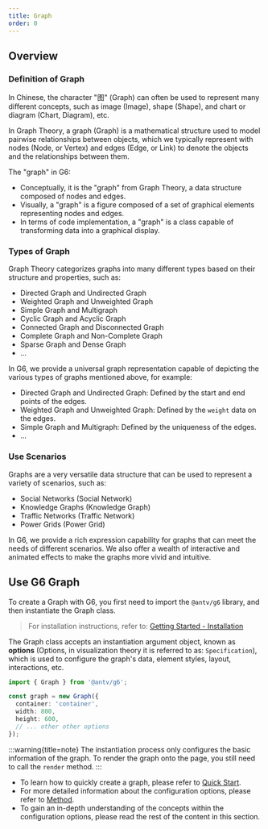 ```yaml
---
title: Graph
order: 0
---
```


## Overview

### Definition of Graph

In Chinese, the character "图" (Graph) can often be used to represent many different concepts, such as image (Image), shape (Shape), and chart or diagram (Chart, Diagram), etc.

In Graph Theory, a graph (Graph) is a mathematical structure used to model pairwise relationships between objects, which we typically represent with nodes (Node, or Vertex) and edges (Edge, or Link) to denote the objects and the relationships between them.

The "graph" in G6:

- Conceptually, it is the "graph" from Graph Theory, a data structure composed of nodes and edges.
- Visually, a "graph" is a figure composed of a set of graphical elements representing nodes and edges.
- In terms of code implementation, a "graph" is a class capable of transforming data into a graphical display.

### Types of Graph

Graph Theory categorizes graphs into many different types based on their structure and properties, such as:

- Directed Graph and Undirected Graph
- Weighted Graph and Unweighted Graph
- Simple Graph and Multigraph
- Cyclic Graph and Acyclic Graph
- Connected Graph and Disconnected Graph
- Complete Graph and Non-Complete Graph
- Sparse Graph and Dense Graph
- ...

In G6, we provide a universal graph representation capable of depicting the various types of graphs mentioned above, for example:

- Directed Graph and Undirected Graph: Defined by the start and end points of the edges.
- Weighted Graph and Unweighted Graph: Defined by the `weight` data on the edges.
- Simple Graph and Multigraph: Defined by the uniqueness of the edges.
- ...

### Use Scenarios

Graphs are a very versatile data structure that can be used to represent a variety of scenarios, such as:

- Social Networks (Social Network)
- Knowledge Graphs (Knowledge Graph)
- Traffic Networks (Traffic Network)
- Power Grids (Power Grid)

In G6, we provide a rich expression capability for graphs that can meet the needs of different scenarios. We also offer a wealth of interactive and animated effects to make the graphs more vivid and intuitive.

## Use G6 Graph

To create a Graph with G6, you first need to import the `@antv/g6` library, and then instantiate the Graph class.

> For installation instructions, refer to: [Getting Started - Installation](/en/manual/getting-started/installation)

The Graph class accepts an instantiation argument object, known as **options** (Options, in visualization theory it is referred to as: `Specification`), which is used to configure the graph's data, element styles, layout, interactions, etc.

```typescript
import { Graph } from '@antv/g6';

const graph = new Graph({
  container: 'container',
  width: 800,
  height: 600,
  // ... other other options
});
```

:::warning{title=note}
The instantiation process only configures the basic information of the graph. To render the graph onto the page, you still need to call the `render` method.
:::

- To learn how to quickly create a graph, please refer to [Quick Start](/en/manual/getting-started/quick-start).
- For more detailed information about the configuration options, please refer to [Method](/en/api/graph/method).
- To gain an in-depth understanding of the concepts within the configuration options, please read the rest of the content in this section.
